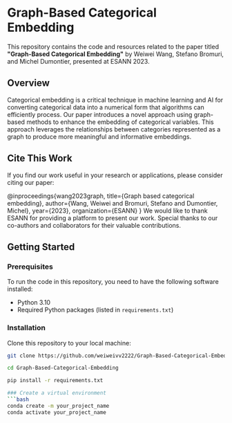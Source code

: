 # Graph-Based Categorical Embedding

This repository contains the code and resources related to the paper titled **"Graph-Based Categorical Embedding"** by Weiwei Wang, Stefano Bromuri, and Michel Dumontier, presented at ESANN 2023.

## Overview

Categorical embedding is a critical technique in machine learning and AI for converting categorical data into a numerical form that algorithms can efficiently process. 
Our paper introduces a novel approach using graph-based methods to enhance the embedding of categorical variables. This approach leverages the relationships between categories represented as a graph to produce more meaningful and informative embeddings.

## Cite This Work

If you find our work useful in your research or applications, please consider citing our paper:

@inproceedings{wang2023graph,
title={Graph based categorical embedding},
author={Wang, Weiwei and Bromuri, Stefano and Dumontier, Michel},
year={2023},
organization={ESANN}
}
We would like to thank ESANN for providing a platform to present our work. Special thanks to our co-authors and collaborators for their valuable contributions.
## Getting Started

### Prerequisites

To run the code in this repository, you need to have the following software installed:
- Python 3.10 
- Required Python packages (listed in `requirements.txt`)

### Installation

Clone this repository to your local machine:

```bash
git clone https://github.com/weiweivv2222/Graph-Based-Categorical-Embedding.git

cd Graph-Based-Categorical-Embedding

pip install -r requirements.txt

### Create a virtual environment
```bash
conda create -m your_project_name
conda activate your_project_name


